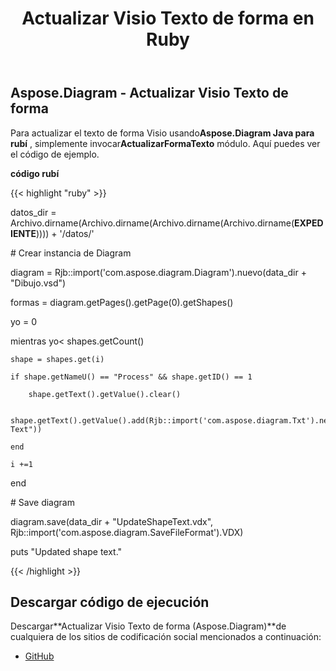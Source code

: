 ﻿---
title: Actualizar Visio Texto de forma en Ruby
type: docs
weight: 30
url: /es/java/update-visio-shape-text-in-ruby/
---
## **Aspose.Diagram - Actualizar Visio Texto de forma**
Para actualizar el texto de forma Visio usando**Aspose.Diagram Java para rubí** , simplemente invocar**ActualizarFormaTexto** módulo. Aquí puedes ver el código de ejemplo.

**código rubí**

{{< highlight "ruby" >}}

 datos_dir = Archivo.dirname(Archivo.dirname(Archivo.dirname(Archivo.dirname(__EXPEDIENTE__)))) + '/datos/'

\# Crear instancia de Diagram

diagram = Rjb::import('com.aspose.diagram.Diagram').nuevo(data_dir + "Dibujo.vsd")

formas = diagram.getPages().getPage(0).getShapes()

yo = 0

 mientras yo< shapes.getCount()

    shape = shapes.get(i)

    if shape.getNameU() == "Process" && shape.getID() == 1

        shape.getText().getValue().clear()

        shape.getText().getValue().add(Rjb::import('com.aspose.diagram.Txt').new("New Text"))

    end

    i +=1

end

\# Save diagram

diagram.save(data_dir + "UpdateShapeText.vdx", Rjb::import('com.aspose.diagram.SaveFileFormat').VDX)

puts "Updated shape text."

{{< /highlight >}}
## **Descargar código de ejecución**
 Descargar**Actualizar Visio Texto de forma (Aspose.Diagram)**de cualquiera de los sitios de codificación social mencionados a continuación:

- [GitHub](https://github.com/asposediagram/Aspose.Diagram-for-Java/blob/master/Plugins/Aspose_Diagram_Java_for_Ruby/lib/asposediagramjava/Text/updateshapetext.rb)
